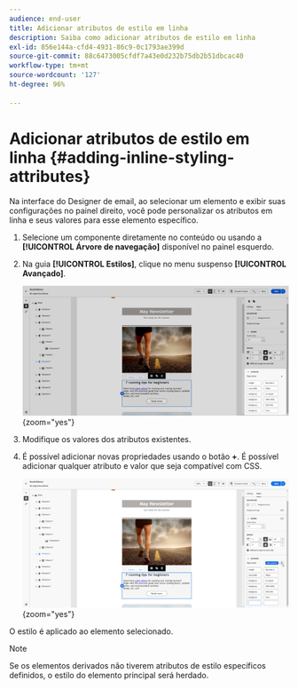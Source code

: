 ```yaml
---
audience: end-user
title: Adicionar atributos de estilo em linha
description: Saiba como adicionar atributos de estilo em linha
exl-id: 856e144a-cfd4-4931-86c9-0c1793ae399d
source-git-commit: 88c6473005cfdf7a43e0d232b75db2b51dbcac40
workflow-type: tm+mt
source-wordcount: '127'
ht-degree: 96%

---
```



# Adicionar atributos de estilo em linha {#adding-inline-styling-attributes}

Na interface do Designer de email, ao selecionar um elemento e exibir suas configurações no painel direito, você pode personalizar os atributos em linha e seus valores para esse elemento específico.

1. Selecione um componente diretamente no conteúdo ou usando a **[!UICONTROL Árvore de navegação]** disponível no painel esquerdo.

1. Na guia **[!UICONTROL Estilos]**, clique no menu suspenso **[!UICONTROL Avançado]**.

   ![](assets/styles_1.png){zoom=&quot;yes&quot;}

1. Modifique os valores dos atributos existentes.

1. É possível adicionar novas propriedades usando o botão **+**. É possível adicionar qualquer atributo e valor que seja compatível com CSS.

   ![](assets/styles_2.png){zoom=&quot;yes&quot;}

O estilo é aplicado ao elemento selecionado.

>[!NOTE]
>
>Se os elementos derivados não tiverem atributos de estilo específicos definidos, o estilo do elemento principal será herdado.


